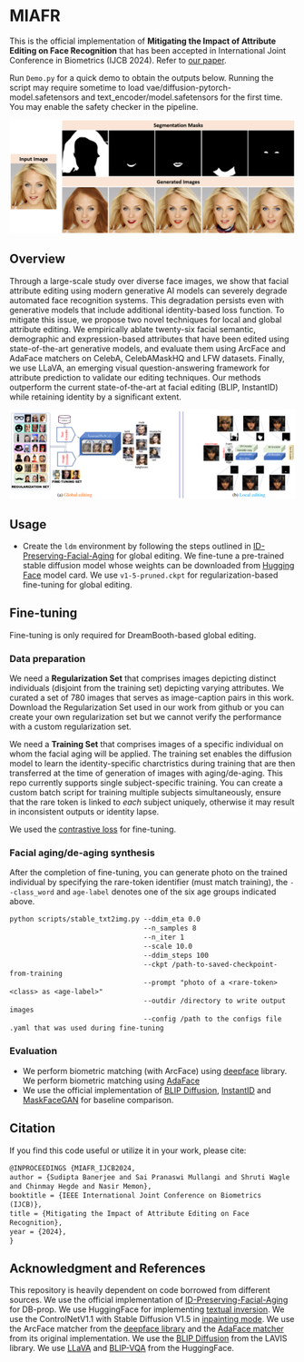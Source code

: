 # MIAFR
This is the official implementation of **Mitigating the Impact of Attribute Editing on Face Recognition** that has been accepted in International Joint Conference in Biometrics (IJCB 2024). Refer to [our paper](https://arxiv.org/html/2403.08092v1).

Run `Demo.py` for a quick demo to obtain the outputs below. Running the script may require sometime to load vae/diffusion-pytorch-model.safetensors and text_encoder/model.safetensors for the first time. You may enable the safety checker in the pipeline.

![alt text](GithubDemo.PNG)

## Overview
Through a large-scale study over diverse face images, we show that facial attribute editing using modern generative AI models can severely degrade automated face recognition systems. This degradation persists even with generative models that include additional identity-based loss function. To mitigate this issue, we propose two novel techniques for local and global attribute editing. We empirically ablate twenty-six facial semantic, demographic and expression-based attributes that have been edited using state-of-the-art generative models, and evaluate them using ArcFace and AdaFace matchers on CelebA, CelebAMaskHQ and LFW datasets. Finally, we use LLaVA, an emerging visual question-answering framework for attribute prediction to validate our editing techniques. Our methods outperform the current state-of-the-art at facial editing (BLIP, InstantID) while retaining identity by a significant extent.

![alt text](IJCB2024_Overview.PNG)

## Usage
- Create the `ldm` environment by following the steps outlined in [ID-Preserving-Facial-Aging](https://github.com/sudban3089/ID-Preserving-Facial-Aging) for global editing. We fine-tune a pre-trained stable diffusion model whose weights can be downloaded from [Hugging Face](https://huggingface.co/CompVis) model card. We use `v1-5-pruned.ckpt` for regularization-based fine-tuning for global editing.

## Fine-tuning
Fine-tuning is only required for DreamBooth-based global editing.

### Data preparation
We need a **Regularization Set** that comprises images depicting distinct individuals (disjoint from the training set) depicting varying attributes. We curated a set of 780 images that serves as image-caption pairs in this work. Download the Regularization Set used in our work from github or you can create your own regularization set but we cannot verify the performance with a custom regularization set. 

We need a **Training Set** that comprises images of a specific individual on whom the facial aging will be applied. The training set enables the diffusion model to learn the identity-specific charctristics during training that are then transferred at the time of generation of images with aging/de-aging. This repo currently supports single subject-specific training. You can create a custom batch script for training multiple subjects simultaneously, ensure that the rare token is linked to *each* subject uniquely, otherwise it may result in inconsistent outputs or identity lapse.   

We used the [contrastive loss](https://github.com/sudban3089/ID-Preserving-Facial-Aging) for fine-tuning.

### Facial aging/de-aging synthesis

After the completion of fine-tuning, you can generate photo on the trained individual by specifying the rare-token identifier (must match training), the `--class_word` and `age-label` denotes one of the six age groups indicated above.
```
python scripts/stable_txt2img.py --ddim_eta 0.0 
                                 --n_samples 8 
                                 --n_iter 1 
                                 --scale 10.0 
                                 --ddim_steps 100  
                                 --ckpt /path-to-saved-checkpoint-from-training
                                 --prompt "photo of a <rare-token> <class> as <age-label>"
                                 --outdir /directory to write output images
                                 --config /path to the configs file .yaml that was used during fine-tuning
```
### Evaluation

- We perform biometric matching (with ArcFace) using [deepface](https://github.com/serengil/deepface) library. We perform biometric matching using [AdaFace](https://github.com/mk-minchul/AdaFace)
- We use the official implementation of [BLIP Diffusion](https://github.com/salesforce/LAVIS/tree/main/projects/blip-diffusion), [InstantID](https://github.com/InstantID/InstantID) and [MaskFaceGAN](https://github.com/MartinPernus/MaskFaceGAN) for baseline comparison.


## Citation
If you find this code useful or utilize it in your work, please cite:
```
@INPROCEEDINGS {MIAFR_IJCB2024,
author = {Sudipta Banerjee and Sai Pranaswi Mullangi and Shruti Wagle and Chinmay Hegde and Nasir Memon},
booktitle = {IEEE International Joint Conference on Biometrics (IJCB)},
title = {Mitigating the Impact of Attribute Editing on Face Recognition},
year = {2024},
}
```

## Acknowledgment and References
This repository is heavily dependent on code borrowed from different sources. 
 We use the official implementation of [ID-Preserving-Facial-Aging](https://github.com/sudban3089/ID-Preserving-Facial-Aging) for DB-prop. We use HuggingFace for implementing [textual inversion](https://huggingface.co/docs/diffusers/en/using-diffusers/textual_inversion_inference). We use the ControlNetV1.1 with Stable Diffusion V1.5 in [inpainting mode](https://huggingface.co/lllyasviel/control_v11p_sd15_inpaint). We use the ArcFace matcher from the [deepface library](https://github.com/serengil/deepface) and the [AdaFace matcher](https://github.com/mk-minchul/AdaFace) from its original implementation. We use the [BLIP Diffusion](https://github.com/salesforce/LAVIS/tree/main/projects/blip-diffusion) from the LAVIS library. We use [LLaVA](https://huggingface.co/docs/transformers/main/en/model_doc/llava) and [BLIP-VQA](https://huggingface.co/Salesforce/blip-vqa-base) from the HuggingFace.


